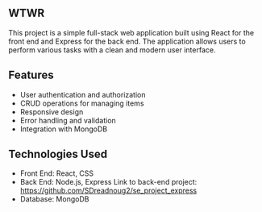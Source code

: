 ## WTWR 
This project is a simple full-stack web application built using React for the front end and Express for the back end. The application allows users to perform various tasks with a clean and modern user interface.

## Features
- User authentication and authorization
- CRUD operations for managing items
- Responsive design
- Error handling and validation
- Integration with MongoDB

## Technologies Used
- Front End: React, CSS
- Back End: Node.js, Express
Link to back-end project: https://github.com/SDreadnoug2/se_project_express
- Database: MongoDB
